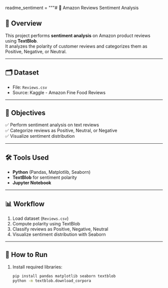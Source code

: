 readme_sentiment = """# 📝 Amazon Reviews Sentiment Analysis

## 📌 Overview
This project performs **sentiment analysis** on Amazon product reviews using **TextBlob**.  
It analyzes the polarity of customer reviews and categorizes them as Positive, Negative, or Neutral.

---

## 🗂️ Dataset
- File: `Reviews.csv`
- Source: Kaggle - Amazon Fine Food Reviews

---

## 🎯 Objectives
✅ Perform sentiment analysis on text reviews  
✅ Categorize reviews as Positive, Neutral, or Negative  
✅ Visualize sentiment distribution  

---

## 🛠️ Tools Used
- **Python** (Pandas, Matplotlib, Seaborn)
- **TextBlob** for sentiment polarity
- **Jupyter Notebook**

---

## 📊 Workflow
1. Load dataset (`Reviews.csv`)
2. Compute polarity using TextBlob
3. Classify reviews as Positive, Negative, Neutral
4. Visualize sentiment distribution with Seaborn

---

## 🚀 How to Run
1. Install required libraries:
   ```bash
   pip install pandas matplotlib seaborn textblob
   python -m textblob.download_corpora
